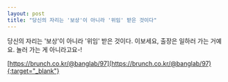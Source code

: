 ```yaml
---
layout: post
title: "당신의 자리는 '보상'이 아니라 '위임' 받은 것이다"
---
```

당신의 자리는 '보상'이 아니라 '위임' 받은 것이다.
이보세요, 출장은 일하러 가는 거예요. 놀러 가는 게 아니라고요-!

[https://brunch.co.kr/@banglab/97](https://brunch.co.kr/@banglab/97){:target="_blank"}    
